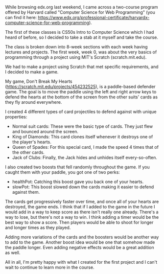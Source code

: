 While browsing edx.org last weekend, I came across a two-course program offered by Harvard called "Computer Science for Web Programming" (you can find it here: https://www.edx.org/professional-certificate/harvardx-computer-science-for-web-programming). 

The first of these classes is CS50s Intro to Computer Science which I had heard of before, so I decided to take a stab at it myself and take the course.

The class is broken down into 8-week sections with each week having lectures and projects. The first week, week 0, was about the very basics of programming through a project using MIT's Scratch (scratch.mit.edu).

We had to make a project using Scratch that met specific requirements, and I decided to make a game. 

My game, Don't Break My Hearts (https://scratch.mit.edu/projects/454232525), is a paddle-based defender game. The goal is to move the paddle using the left and right arrow keys to defend the hearts at the bottom of the screen from the other suits' cards as they fly around everywhere. 

I created 4 different types of card projectiles to defend against with unique properties:

 - Normal suit cards: These were the basic type of cards. They just flew and bounced around the screen.
 - King of Diamonds: This card clones itself whenever it destroys one of the player's hearts.
 - Queen of Spades: For this special card, I made the speed 4 times that of the other cards.
 - Jack of Clubs: Finally, the Jack hides and unhides itself every-so-often.
 
I also created two boosts that fell randomly throughout the game. If you caught them with your paddle, you got one of two perks:

 - healthPot: Catching this boost gave you back one of your hearts.
 - slowPot: This boost slowed down the cards making it easier to defend against them.
 
The cards get progressively faster over time, and once all of your hearts are destroyed, the game ends. I think that if I added to the game in the future I would add in a way to keep score as there isn't really one already. There's a way to lose, but there's not a way to win. I think adding a timer would be the best way to show a score. Then players would be able to shoot for longer and longer times as they played. 

Adding more variations of the cards and the boosters would be another way to add to the game. Another boost idea would be one that somehow made the paddle longer. Even adding negative effects would be a great addition as well. 

All in all, I'm pretty happy with what I created for the first project and I can't wait to continue to learn more in the course.
